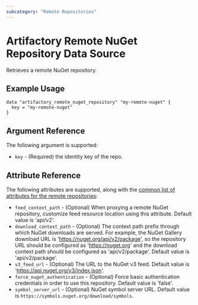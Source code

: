 ```yaml
---
subcategory: "Remote Repositories"
---
```

# Artifactory Remote NuGet Repository Data Source

Retrieves a remote NuGet repository.

## Example Usage

```hcl
data "artifactory_remote_nuget_repository" "my-remote-nuget" {
  key = "my-remote-nuget"
}
```

## Argument Reference

The following argument is supported:

* `key` - (Required) the identity key of the repo.

## Attribute Reference

The following attributes are supported, along with the [common list of attributes for the remote repositories](remote.md):

* `feed_context_path` - (Optional) When proxying a remote NuGet repository, customize feed resource location using this attribute. Default value is 'api/v2'.
* `download_context_path` - (Optional) The context path prefix through which NuGet downloads are served. For example, the NuGet Gallery download URL is 'https://nuget.org/api/v2/package', so the repository URL should be configured as 'https://nuget.org' and the download context path should be configured as 'api/v2/package'. Default value is 'api/v2/package'.
* `v3_feed_url` - (Optional) The URL to the NuGet v3 feed. Default value is 'https://api.nuget.org/v3/index.json'.
* `force_nuget_authentication` - (Optional) Force basic authentication credentials in order to use this repository. Default value is 'false'.
* `symbol_server_url` - (Optional) NuGet symbol server URL. Default value is `https://symbols.nuget.org/download/symbols`.
